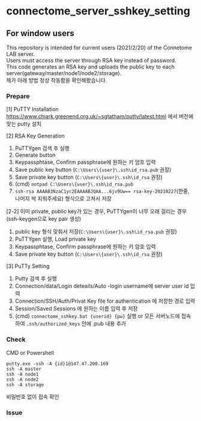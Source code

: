 # connectome_server_sshkey_setting 
## For window users
This repository is intended for current users (2021/2/20) of the Connetome LAB server.   
Users must access the server through RSA key instead of password.   
This code generates an RSA key and uploads the public key to each server(gateway/master/node1/node2/storage).   
제가 아래 방법 정상 작동함을 확인해봤습니다.

### Prepare
[1] PuTTY Installation   
https://www.chiark.greenend.org.uk/~sgtatham/putty/latest.html 에서 버전에 맞는 putty 설치   

[2] RSA Key Generation   
1. PuTTYgen 검색 후 실행   
1. Generate button   
1. Keypassphtase,  Confirm passphrase에 원하는 키 암호 입력   
1. Save public key button (`C:\Users\{user}\.ssh\id_rsa.pub` 권장)   
1. Save private key button (`C:\Users\{user}\.ssh\id_rsa` 권장)   
1. (cmd) `notpad C:\Users\{user}\.ssh\id_rsa.pub` 
1. `ssh-rsa AAAAB3NzaC1yc2EAAAABJQAA...6jv9Uw== rsa-key-20210227`(한줄, 나머지 싹 지워주세요) 형식으로 고쳐서 저장   

[2-2] 
이미 private, public key가 있는 경우, PuTTYgen이 너무 오래 걸리는 경우(ssh-keygen으로 key pair 생성)
1. public key 형식 맞춰서 저장(`C:\Users\{user}\.ssh\id_rsa.pub` 권장)  
1. PuTTYgen 실행, Load private key
1. Keypassphtase,  Confirm passphrase에 원하는 키 암호 입력 
1. Save private key button (`C:\Users\{user}\.ssh\id_rsa` 권장)

[3] PuTTy Setting   
1. Putty 검색 후 실행
1. Connection/data/Login deteails/Auto -login username에 server user id 입력
1. Connection/SSH/Auth/Privat Key file for authentication 에 저장한 경로 입력   
1. Session/Saved Sessions 에 원하는 이름 입력 후 저장
1. (cmd) `connectome_sshkey.bat {userid} {pw}` 실행 or 모든 서버노드에 접속하여 `.ssh/authorized_keys` 안에 .pub 내용 추가

### Check
CMD or Powershell
```
putty.exe -ssh -A {id}1@147.47.200.169 
ssh -A master
ssh -A node1
ssh -A node2
ssh -A storage 
```
비밀번호 없이 접속 확인

### Issue
